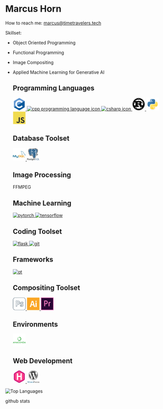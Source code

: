 <h1>Marcus Horn</h1>

How to reach me:
marcus@timetravelers.tech


Skillset:
- Object Oriented Programming
- Functional Programming
- Image Compositing
- Applied Machine Learning for Generative AI

  <h2>Programming Languages</h2>
  <p align="left" dir="auto"> 
    <a href="https://www.cprogramming.com/" rel="nofollow"> 
      <img src="https://raw.githubusercontent.com/devicons/devicon/master/icons/c/c-original.svg" alt="c programming language icon" width="40" height="40"> 
    </a>
    <a href="https://isocpp.org/std/the-standard" rel="nofollow"> 
      <img src="https://raw.githubusercontent.com/isocpp/logos/64ef037049f87ac74875dbe72695e59118b52186/cpp_logo.svg" alt="cpp programming language icon" width="40" height="40"> 
    </a>
    <a href="https://learn.microsoft.com/en-us/dotnet/csharp/" rel="nofollow"> 
      <img src="https://seeklogo.com/images/C/c-sharp-c-logo-02F17714BA-seeklogo.com.png" alt="csharp icon" width="40" height="40"> 
    </a>
    <a href="https://prev.rust-lang.org/" rel="nofollow"> 
      <img src="https://raw.githubusercontent.com/devicons/devicon/6910f0503efdd315c8f9b858234310c06e04d9c0/icons/rust/rust-original.svg" alt="rust programming language icon" width="40" height="40"> 
    </a>
    <a href="https://www.python.org" rel="nofollow"> 
      <img src="https://raw.githubusercontent.com/devicons/devicon/master/icons/python/python-original.svg" alt="python programming language icon" width="40" height="40"> 
    </a>
    </a>
    <a href="https://www.w3schools.com/js/" rel="nofollow"> 
      <img src="https://raw.githubusercontent.com/devicons/devicon/6910f0503efdd315c8f9b858234310c06e04d9c0/icons/javascript/javascript-original.svg" alt="javascript programming language icon" width="40" height="40"> 
    </a>
  </p>

  <h2>Database Toolset</h2>
  <p>
    <a href="https://www.mysql.com/" rel="nofollow"> 
      <img src="https://raw.githubusercontent.com/devicons/devicon/master/icons/mysql/mysql-original-wordmark.svg" alt="mysql" width="40" height="40"> 
    </a> 
    <a href="https://www.postgresql.org" rel="nofollow"> 
      <img src="https://raw.githubusercontent.com/devicons/devicon/master/icons/postgresql/postgresql-original-wordmark.svg" alt="postgresql" width="40" height="40"> 
    </a> 
  </p>

  <h2>Image Processing</h2>
  <p>FFMPEG</p>

  <h2>Machine Learning</h2>
  <p>
    <a href="https://pytorch.org/" rel="nofollow"> 
      <img src="https://www.vectorlogo.zone/logos/pytorch/pytorch-icon.svg" alt="pytorch" width="40" height="40"> 
    </a>
    <a href="https://www.tensorflow.org" rel="nofollow"> 
      <img src="https://www.vectorlogo.zone/logos/tensorflow/tensorflow-icon.svg" alt="tensorflow" width="40" height="40"> 
    </a>
  </p>

  <h2>Coding Toolset</h2>
  <p>
    <a href="https://flask.palletsprojects.com/" rel="nofollow"> 
      <img src="https://www.vectorlogo.zone/logos/pocoo_flask/pocoo_flask-icon.svg" alt="flask" width="40" height="40"> 
    </a> 
    <a href="https://git-scm.com/" rel="nofollow"> 
      <img src="https://www.vectorlogo.zone/logos/git-scm/git-scm-icon.svg" alt="git" width="40" height="40"> 
    </a> 
  </p>

  <h2>Frameworks</h2>
  <p>
    <a href="https://www.qt.io/" rel="nofollow"> 
      <img src="https://upload.wikimedia.org/wikipedia/commons/0/0b/Qt_logo_2016.svg" alt="qt" width="40" height="40"> 
    </a> 
  </p>

  <h2>Compositing Toolset</h2>
  <p>
    <a href="https://www.photoshop.com/en" rel="nofollow"> 
      <img src="https://raw.githubusercontent.com/devicons/devicon/master/icons/photoshop/photoshop-line.svg" alt="photoshop" width="40" height="40"> 
    </a>
    <a href="https://www.illustrator.com/en" rel="nofollow"> 
      <img src="https://raw.githubusercontent.com/devicons/devicon/master/icons/illustrator/illustrator-plain.svg" alt="illustrator" width="40" height="40"> 
    </a>
    <a href="https://www.premierepro.com/en" rel="nofollow"> 
      <img src="https://raw.githubusercontent.com/devicons/devicon/master/icons/premierepro/premierepro-original.svg" alt="premierepro" width="40" height="40"> 
    </a>
  </p>

  <h2>Environments</h2>
  <p>
    <a href="https://www.anaconda.com" rel="nofollow">
      <img src="https://raw.githubusercontent.com/devicons/devicon/master/icons/anaconda/anaconda-original-wordmark.svg" alt="anaconda" width="40" height="40"> 
    </a>
  </p>

  <h2>Web Development</h2>
  <p>
    <a href="https://gohugo.io" rel="nofollow">
      <img src="https://github.com/devicons/devicon/blob/master/icons/hugo/hugo-original.svg" alt="hugo" width="40" height="40"> 
    </a>
    <a href="https://gohugo.io" rel="nofollow">
      <img src="https://raw.githubusercontent.com/devicons/devicon/master/icons/wordpress/wordpress-original.svg" alt="wordpress" width="40" height="40"> 
    </a>
  </p>


![Top Languages](https://github-readme-stats.vercel.app/api/top-langs?username=muvo4k&show_icons=true&locale=en&layout=compact)

github stats
